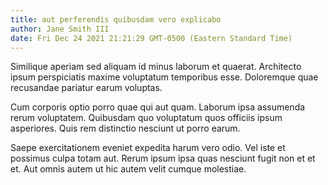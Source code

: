 ```yaml
---
title: aut perferendis quibusdam vero explicabo
author: Jane Smith III
date: Fri Dec 24 2021 21:21:29 GMT-0500 (Eastern Standard Time)
---
```

Similique aperiam sed aliquam id minus laborum et quaerat. Architecto ipsum perspiciatis maxime voluptatum temporibus esse. Doloremque quae recusandae pariatur earum voluptas.

 Cum corporis optio porro quae qui aut quam. Laborum ipsa assumenda rerum voluptatem. Quibusdam quo voluptatum quos officiis ipsum asperiores. Quis rem distinctio nesciunt ut porro earum.

 Saepe exercitationem eveniet expedita harum vero odio. Vel iste et possimus culpa totam aut. Rerum ipsum ipsa quas nesciunt fugit non et et et. Aut omnis autem ut hic autem velit cumque molestiae.